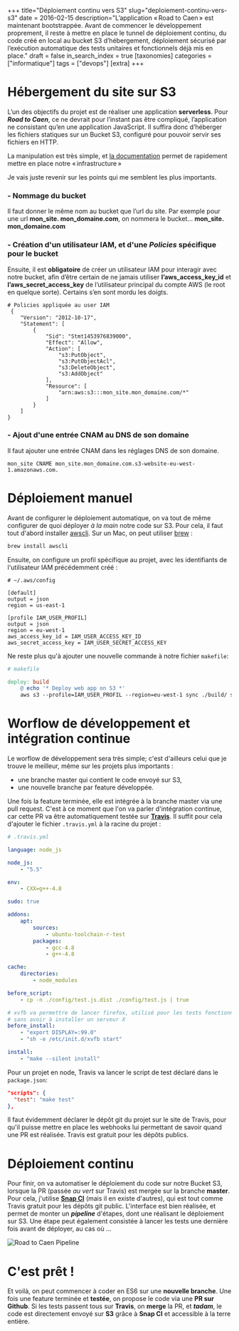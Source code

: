 +++
title="Déploiement continu vers S3"
slug="deploiement-continu-vers-s3"
date = 2016-02-15
description="L’application « Road to Caen » est maintenant bootstrappée. Avant de commencer le développement proprement, il reste à mettre en place le tunnel de déploiement continu, du code créé en local au bucket S3 d’hébergement, déploiement sécurisé par l’exécution automatique des tests unitaires et fonctionnels déjà mis en place."
draft = false
in_search_index = true
[taxonomies]
categories = ["informatique"]
tags = ["devops"]
[extra]
+++

# Hébergement du site sur S3

L’un des objectifs du projet est de réaliser une application **serverless**. Pour ***Road to Caen***, ce ne devrait pour l’instant pas être compliqué, l’application ne consistant qu’en une application JavaScript. Il suffira donc d’héberger les fichiers statiques sur un Bucket S3, configuré pour pouvoir servir ses fichiers en HTTP.

La manipulation est très simple, et [la documentation](http://docs.aws.amazon.com/fr_fr/AmazonS3/latest/dev/WebsiteHosting.html) permet de rapidement mettre en place notre « infrastructure »

Je vais juste revenir sur les points qui me semblent les plus importants.

### - Nommage du bucket
Il faut donner le même nom au bucket que l’url du site. Par exemple pour une url **mon_site. mon_domaine.com**, on nommera le bucket... **mon_site. mon_domaine.com**

### - Création d'un utilisateur IAM, et d'une *Policies* spécifique pour le bucket
Ensuite, il est **obligatoire** de créer un utilisateur IAM pour interagir avec notre bucket, afin d’être certain de ne jamais utiliser **l’aws_access_key_id** et **l’aws_secret_access_key** de l’utilisateur principal du compte AWS (le root en quelque sorte). Certains s’en sont mordu les doigts.

```
# Policies appliquée au user IAM
 {
    "Version": "2012-10-17",
    "Statement": [
        {
            "Sid": "Stmt1453976839000",
            "Effect": "Allow",
            "Action": [
                "s3:PutObject",
                "s3:PutObjectAcl",
                "s3:DeleteObject",
                "s3:AddObject"
            ],
            "Resource": [
                "arn:aws:s3:::mon_site.mon_domaine.com/*"
            ]
        }
    ]
}
```

### - Ajout d'une entrée CNAM au DNS de son domaine
Il faut ajouter une entrée CNAM dans les réglages DNS de son domaine.

```
mon_site CNAME mon_site.mon_domaine.com.s3-website-eu-west-1.amazonaws.com.
```


# Déploiement manuel
Avant de configurer le déploiement automatique, on va tout de même configurer de quoi déployer *à la main* notre code sur S3.
Pour cela, il faut tout d'abord installer [awscli](https://aws.amazon.com/fr/cli/). Sur un Mac, on peut utiliser [brew](http://brew.sh/) :


```bash
brew install awscli
```

Ensuite, on configure un profil spécifique au projet, avec les identifiants de l'utilisateur IAM précédemment créé :


```
# ~/.aws/config

[default]
output = json
region = us-east-1

[profile IAM_USER_PROFIL]
output = json
region = eu-west-1
aws_access_key_id = IAM_USER_ACCESS_KEY_ID
aws_secret_access_key = IAM_USER_SECRET_ACCESS_KEY
```

Ne reste plus qu'à ajouter une nouvelle commande à notre fichier `makefile`:

```makefile
# makefile

deploy: build
    @ echo '* Deploy web app on S3 *'
    aws s3 --profile=IAM_USER_PROFIL --region=eu-west-1 sync ./build/ s3://YOUR-BUCKET-NAME/ --delete
```

# Worflow de développement et intégration continue

Le worflow de développement sera très simple; c'est d'ailleurs celui que je trouve le meilleur, même sur les projets plus importants :

 - une branche master qui contient le code envoyé sur S3,
 - une nouvelle branche par feature développée.

Une fois la feature terminée, elle est intégrée à la branche master via une pull request. C'est à ce moment que l'on va parler d'intégration continue, car cette PR va être automatiquement testée sur [**Travis**](https://travis-ci.org). Il suffit pour cela d'ajouter le fichier `.travis.yml` à la racine du projet :

```yaml
# .travis.yml

language: node_js

node_js:
    - "5.5"

env:
    - CXX=g++-4.8

sudo: true

addons:
    apt:
        sources:
            - ubuntu-toolchain-r-test
        packages:
            - gcc-4.8
            - g++-4.8

cache:
    directories:
        - node_modules

before_script:
    - cp -n ./config/test.js.dist ./config/test.js | true

# xvfb va permettre de lancer firefox, utilisé pour les tests fonctionnels
# sans avoir à installer un serveur X
before_install:
    - "export DISPLAY=:99.0"
    - "sh -e /etc/init.d/xvfb start"

install:
    - "make --silent install"

```

Pour un projet en node, Travis va lancer le script de test déclaré dans le `package.json`:

```json
"scripts": {
  "test": "make test"
},
```

Il faut évidemment déclarer le dépôt git du projet sur le site de Travis, pour qu'il puisse mettre en place les webhooks lui permettant de savoir quand une PR est réalisée. Travis est gratuit pour les dépôts publics.

# Déploiement continu

Pour finir, on va automatiser le déploiement du code sur notre Bucket S3, lorsque la PR  (passée *au vert* sur Travis) est mergée sur la branche **master**. Pour cela, j'utilise [**Snap CI**](https://snap-ci.com) (mais il en existe d'autres), qui est tout comme Travis gratuit pour les dépôts git public. L'interface est bien réalisée, et permet de monter un ***pipeline*** d'étapes, dont une réalisant le déploiement sur S3. Une étape peut également consistée à lancer les tests une dernière fois avant de déployer, au cas où ...

![Road to Caen Pipeline](/images/rtc_deployment/snapCiRTC.png)

# C'est prêt !

Et voilà, on peut commencer à coder en ES6 sur une **nouvelle branche**. Une fois une feature terminée et **testée**, on propose le code via une **PR sur Github**. Si les tests passent tous sur **Travis**, on **merge** la PR, et ***tadam***, le code est directement envoyé sur **S3** grâce à **Snap CI** et accessible à la terre entière.
